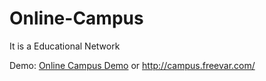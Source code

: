 # Online-Campus
It is a Educational Network

Demo: [Online Campus Demo](http://campus.freevar.com/) or http://campus.freevar.com/
